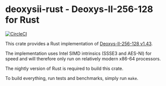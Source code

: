 # deoxysii-rust - Deoxys-II-256-128 for Rust

[![CircleCI](https://circleci.com/gh/oasislabs/deoxysii-rust.svg?style=svg&circle-token=7b28eb2bede060d972c153006a3023224eabdeca)](https://circleci.com/gh/oasislabs/deoxysii-rust)

This crate provides a Rust implementation of [Deoxys-II-256-128 v1.43][0].

The implementation uses Intel SIMD intrinsics (SSSE3 and AES-NI) for
speed and will therefore only run on relatively modern x86-64 processors.

The nightly version of Rust is required to build this crate.

To build everything, run tests and benchmarks, simply run `make`.

[0]: https://sites.google.com/view/deoxyscipher
